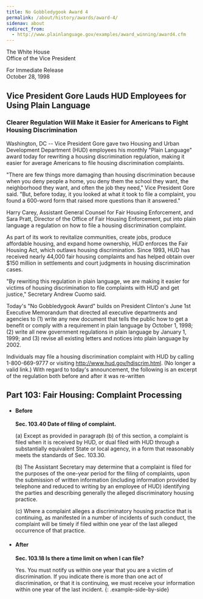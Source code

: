 ```yaml
---
title: No Gobbledygook Award 4
permalink: /about/history/awards/award-4/
sidenav: about
redirect_from:
  - http://www.plainlanguage.gov/examples/award_winning/award4.cfm
---
```


The White House  
Office of the Vice President  

For Immediate Release  
October 28, 1998

## Vice President Gore Lauds HUD Employees for Using Plain Language

### Clearer Regulation Will Make it Easier for Americans to Fight Housing Discrimination

Washington, DC -- Vice President Gore gave two Housing and Urban Development Department (HUD) employees his monthly "Plain Language" award today for rewriting a housing discrimination regulation, making it easier for average Americans to file housing discrimination complaints.

"There are few things more damaging than housing discrimination because when you deny people a home, you deny them the school they want, the neighborhood they want, and often the job they need," Vice President Gore said. "But, before today, it you looked at what it took to file a complaint, you found a 600-word form that raised more questions than it answered."

Harry Carey, Assistant General Counsel for Fair Housing Enforcement, and Sara Pratt, Director of the Office of Fair Housing Enforcement, put into plain language a regulation on how to file a housing discrimination complaint.

As part of its work to revitalize communities, create jobs, produce affordable housing, and expand home ownership, HUD enforces the Fair Housing Act, which outlaws housing discrimination. Since 1993, HUD has received nearly 44,000 fair housing complaints and has helped obtain over $150 million in settlements and court judgments in housing discrimination cases.

"By rewriting this regulation in plain language, we are making it easier for victims of housing discrimination to file complaints with HUD and get justice," Secretary Andrew Cuomo said.

Today's "No Gobbledygook Award" builds on President Clinton's June 1st Executive Memorandum that directed all executive departments and agencies to (1) write any new document that tells the public how to get a benefit or comply with a requirement in plain language by October 1, 1998; (2) write all new government regulations in plain language by January 1, 1999; and (3) revise all existing letters and notices into plain language by 2002.

Individuals may file a housing discrimination complaint with HUD by calling 1-800-669-9777 or visiting <http://www.hud.gov/hdiscrim.html>. (No longer a valid link.) With regard to today's announcement, the following is an excerpt of the regulation both before and after it was re-written

## Part 103: Fair Housing: Complaint Processing

* #### Before

  **Sec. 103.40 Date of filing of complaint.**

  (a) Except as provided in paragraph (b) of this section, a complaint is filed when it is received by HUD, or dual filed with HUD through a substantially equivalent State or local agency, in a form that reasonably meets the standards of Sec. 103.30.

  (b) The Assistant Secretary may determine that a complaint is filed for the purposes of the one-year period for the filing of complaints, upon the submission of written information (including information provided by telephone and reduced to writing by an employee of HUD) identifying the parties and describing generally the alleged discriminatory housing practice.

  (c) Where a complaint alleges a discriminatory housing practice that is continuing, as manifested in a number of incidents of such conduct, the complaint will be timely if filed within one year of the last alleged occurrence of that practice.

* #### After

  **Sec. 103.18 Is there a time limit on when I can file?**

  Yes. You must notify us within one year that you are a victim of discrimination. If you indicate there is more than one act of discrimination, or that it is continuing, we must receive your information within one year of the last incident.
{: .example-side-by-side}
